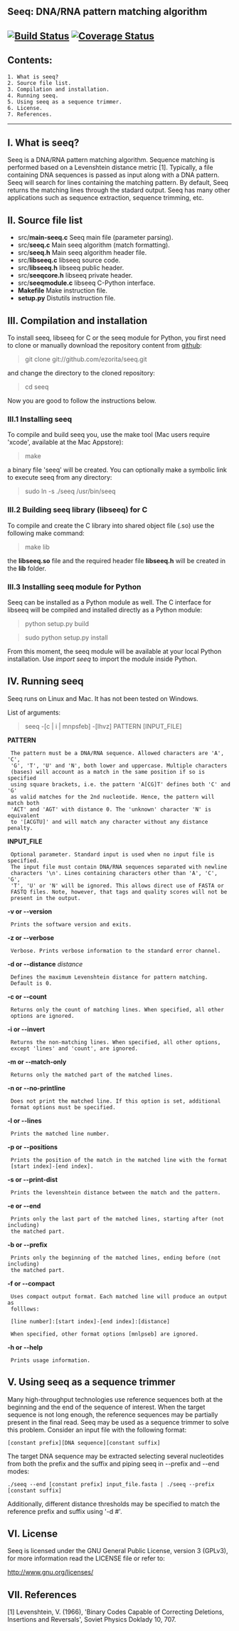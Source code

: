 ## Seeq: DNA/RNA pattern matching algorithm
[![Build Status](https://travis-ci.org/ezorita/seeq.svg?branch=master)](https://travis-ci.org/ezorita/seeq) [![Coverage Status](https://img.shields.io/coveralls/ezorita/seeq.svg)](https://coveralls.io/r/ezorita/seeq?branch=master)
---
## Contents: ##
    1. What is seeq?
    2. Source file list.
    3. Compilation and installation.
    4. Running seeq.
    5. Using seeq as a sequence trimmer.
    6. License.
    7. References.

---
## I. What is seeq?   ##

Seeq is a DNA/RNA pattern matching algorithm. Sequence matching is performed
based on a Levenshtein distance metric [1]. Typically, a file containing DNA
sequences is passed as input along with a DNA pattern. Seeq will search for
lines containing the matching pattern. By default, Seeq returns the matching
lines through the stadard output. Seeq has many other applications such as sequence
extraction, sequence trimming, etc.

II. Source file list
--------------------

* src/**main-seeq.c**    Seeq main file (parameter parsing).
* src/**seeq.c**         Main seeq algorithm (match formatting).
* src/**seeq.h**         Main seeq algorithm header file.
* src/**libseeq.c**      libseeq source code.
* src/**libseeq.h**      libseeq public header.
* src/**seeqcore.h**     libseeq private header.
* src/**seeqmodule.c**   libseeq C-Python interface.
* **Makefile**           Make instruction file.
* **setup.py**           Distutils instruction file.


III. Compilation and installation
---------------------------------

To install seeq, libseeq for C or the seeq module for Python, you
first need to clone or manually download the repository content 
from [github](http://github.com/ezorita/seeq):

 > git clone git://github.com/ezorita/seeq.git

and change the directory to the cloned repository:

 > cd seeq

Now you are good to follow the instructions below.

### III.1 Installing seeq ###

To compile and build seeq you, use the make tool (Mac users require
'xcode', available at the Mac Appstore):

 > make 

a binary file 'seeq' will be created. You can optionally make a
symbolic link to execute seeq from any directory:

 > sudo ln -s ./seeq /usr/bin/seeq

### III.2 Building seeq library (libseeq) for C ###

To compile and create the C library into shared object file (.so)
use the following make command:

 > make lib

the **libseeq.so** file and the required header file **libseeq.h** will
be created in the **lib** folder.

### III.3 Installing seeq module for Python ###

Seeq can be installed as a Python module as well. The C interface for
libseeq will be compiled and installed directly as a Python module:

 > python setup.py build

 > sudo python setup.py install

From this moment, the seeq module will be available at your local
Python installation. Use *import seeq* to import the module inside
Python.

IV. Running seeq
----------------

Seeq runs on Linux and Mac. It has not been tested on Windows.

List of arguments:

  > seeq -[c | i | mnpsfeb] -[lhvz] PATTERN [INPUT_FILE]

  **PATTERN**
  
     The pattern must be a DNA/RNA sequence. Allowed characters are 'A', 'C',
     'G', 'T', 'U' and 'N', both lower and uppercase. Multiple characters
     (bases) will account as a match in the same position if so is specified
     using square brackets, i.e. the pattern 'A[CG]T' defines both 'C' and 'G'
     as valid matches for the 2nd nucleotide. Hence, the pattern will match both
     'ACT' and 'AGT' with distance 0. The 'unknown' character 'N' is equivalent
     to '[ACGTU]' and will match any character without any distance penalty.

  **INPUT_FILE**

     Optional parameter. Standard input is used when no input file is specified.
     The input file must contain DNA/RNA sequences separated with newline
     characters '\n'. Lines containing characters other than 'A', 'C', 'G',
     'T', 'U' or 'N' will be ignored. This allows direct use of FASTA or
     FASTQ files. Note, however, that tags and quality scores will not be
     present in the output.

  **-v or --version**

     Prints the software version and exits.
  
  **-z or --verbose**

     Verbose. Prints verbose information to the standard error channel.

  **-d or --distance** *distance*

     Defines the maximum Levenshtein distance for pattern matching.
     Default is 0.

  **-c or --count**

     Returns only the count of matching lines. When specified, all other
     options are ignored.

  **-i or --invert**

     Returns the non-matching lines. When specified, all other options,
     except 'lines' and 'count', are ignored.

  **-m or --match-only**

     Returns only the matched part of the matched lines.

  **-n or --no-printline**

     Does not print the matched line. If this option is set, additional
     format options must be specified.

  **-l or --lines**

     Prints the matched line number.

  **-p or --positions**

     Prints the position of the match in the matched line with the format
     [start index]-[end index].

  **-s or --print-dist**

     Prints the levenshtein distance between the match and the pattern.

  **-e or --end**

     Prints only the last part of the matched lines, starting after (not including)
     the matched part.

  **-b or --prefix**

     Prints only the beginning of the matched lines, ending before (not including)
     the matched part.

  **-f or --compact**

     Uses compact output format. Each matched line will produce an output as
     folllows:
     
     [line number]:[start index]-[end index]:[distance]

     When specified, other format options [mnlpseb] are ignored.


  **-h or --help**

     Prints usage information.


V. Using seeq as a sequence trimmer
-----------------------------------

Many high-throughput technologies use reference sequences both at the beginning
and the end of the sequence of interest. When the target sequence is not long enough,
the reference sequences may be partially present in the final read. Seeq may be used 
as a sequence trimmer to solve this problem. Consider an input file with the following
format:

    [constant prefix][DNA sequence][constant suffix]

The target DNA sequence may be extracted selecting several nucleotides from both the
prefix and the suffix and piping seeq in --prefix and --end modes:

    ./seeq --end [constant prefix] input_file.fasta | ./seeq --prefix [constant suffix]

Additionally, different distance thresholds may be specified to match the reference prefix
and suffix using '-d #'.

VI. License
-----------

Seeq is licensed under the GNU General Public License, version 3
(GPLv3), for more information read the LICENSE file or refer to:

  http://www.gnu.org/licenses/


VII. References
---------------

[1] Levenshtein, V. (1966), 'Binary Codes Capable of Correcting Deletions,
    Insertions and Reversals', Soviet Physics Doklady 10, 707.
